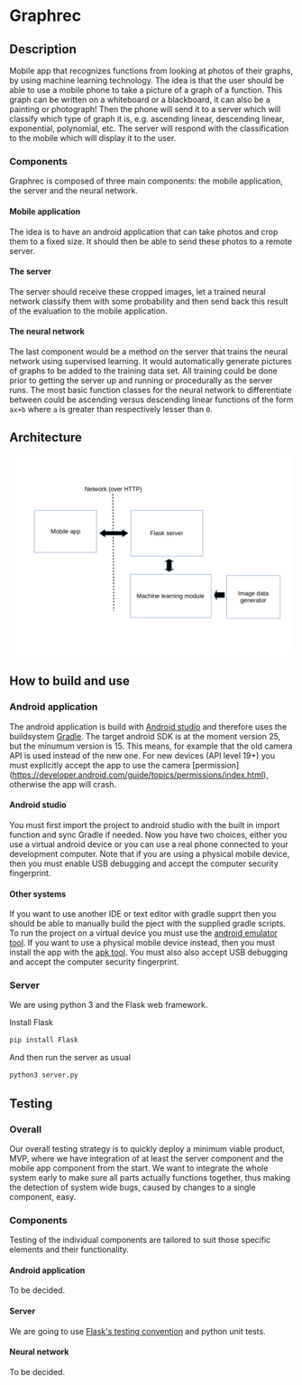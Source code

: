 # Graphrec

## Description
Mobile app that recognizes functions from looking at photos of their graphs, by using machine learning technology. The idea is that the user should be able to use a mobile phone to take a picture of a graph of a function. This graph can be written on a whiteboard or a blackboard, it can also be a painting or photograph! Then the phone will send it to a server which will classify which type of graph it is, e.g. ascending linear, descending linear, exponential, polynomial, etc. The server will respond with the classification to the mobile which will display it to the user.

### Components
Graphrec is composed of three main components: the mobile application, the server and the neural network.
#### Mobile application
The idea is to have an android application that can take photos and crop them to a fixed size. It should then be able to send these photos to a remote server.
#### The server
The server should receive these cropped images, let a trained neural network classify them with some probability and then send back this result of the evaluation to the mobile application.
#### The neural network
The last component would be a method on the server that trains the neural network using supervised learning. It would automatically generate pictures of graphs to be added to the training data set. All training could be done prior to getting the server up and running or procedurally as the server runs. The most basic function classes for the neural network to differentiate between could be ascending versus descending linear functions of the form `ax+b` where `a` is greater than respectively lesser than `0`.

## Architecture
![Graphrec architecture](architecture.png?raw=true "Graphrec architecture")
## How to build and use
### Android application
The android application is build with [Android studio](https://developer.android.com/studio/index.html) and therefore uses the buildsystem [Gradle](https://gradle.org/). The target android SDK is at the moment version 25, but the minumum version is 15. This means, for example that the old camera API is used instead of the new one. For new devices (API level 19+) you must explicitly accept the app to use the camera [permission] (https://developer.android.com/guide/topics/permissions/index.html), otherwise the app will crash.
#### Android studio
You must first import the project to android studio with the built in import function and sync Gradle if needed. Now you have two choices, either you use a virtual android device or you can use a real phone connected to your development computer. Note that if you are using a physical mobile device, then you must enable USB debugging and accept the computer security fingerprint.
#### Other systems
If you want to use another IDE or text editor with gradle supprt then you should be able to manually build the pject with the supplied gradle scripts. To run the project on a virtual device you must use the [android emulator tool](https://developer.android.com/studio/run/emulator-commandline.html). If you want to use a physical mobile device instead, then you must install the app with the [apk tool](https://developer.android.com/studio/command-line/adb.html#move). You must also also accept USB debugging and accept the computer security fingerprint.

### Server
We are using python 3 and the Flask web framework.

Install Flask
```bash
pip install Flask
```

And then run the server as usual
```bash
python3 server.py
```
## Testing
### Overall
Our overall testing strategy is to quickly deploy a minimum viable product, MVP, where we have integration of at least the server component and the mobile app component from the start. We want to integrate the whole system early to make sure all parts actually functions together, thus making the detection of system wide bugs, caused by changes to a single component, easy.
### Components
Testing of the individual components are tailored to suit those specific elements and their functionality.
#### Android application
To be decided.
#### Server
We are going to use [Flask's testing convention](http://flask.pocoo.org/docs/0.12/testing/) and python unit tests.
#### Neural network
To be decided.

